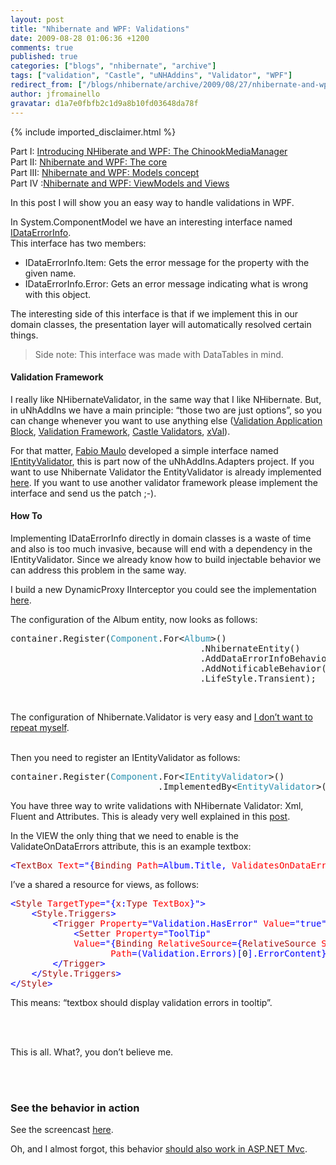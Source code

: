 ```yaml
---
layout: post
title: "Nhibernate and WPF: Validations"
date: 2009-08-28 01:06:36 +1200
comments: true
published: true
categories: ["blogs", "nhibernate", "archive"]
tags: ["validation", "Castle", "uNHAddins", "Validator", "WPF"]
redirect_from: ["/blogs/nhibernate/archive/2009/08/27/nhibernate-and-wpf-validations.aspx"]
author: jfromainello
gravatar: d1a7e0fbfb2c1d9a8b10fd03648da78f
---
```

{% include imported_disclaimer.html %}
<p>Part I: <a href="http://jfromaniello.blogspot.com/2009/08/introducing-nhiberate-and-wpf.html">Introducing NHiberate and WPF: The ChinookMediaManager</a>     <br />Part II: <a href="http://jfromaniello.blogspot.com/2009/08/chinook-media-manager-core.html">Nhibernate and WPF: The core</a>     <br />Part III: <a href="http://nhforge.org/blogs/nhibernate/archive/2009/08/15/nhibernate-and-wpf-models-concept.aspx">Nhibernate and WPF: Models concept</a>     <br />Part IV :<a href="http://jfromaniello.blogspot.com/2009/08/nhibernate-and-wpf-viewmodels-and-views.html">Nhibernate and WPF: ViewModels and Views</a></p>  <p>In this post I will show you an easy way to handle validations in WPF.</p>  <p>In System.ComponentModel we have an interesting interface named <a href="http://msdn.microsoft.com/en-us/library/system.componentmodel.idataerrorinfo.aspx">IDataErrorInfo</a>.     <br />This interface has two members:</p>  <ul>   <li>IDataErrorInfo.Item: Gets the error message for the property with the given name. </li>    <li>IDataErrorInfo.Error: Gets an error message indicating what is wrong with this object. </li> </ul>  <p>The interesting side of this interface is that if we implement this in our domain classes, the presentation layer will automatically resolved certain things.</p>  <blockquote>   <p>Side note: This interface was made with DataTables in mind. </p> </blockquote>  <h4>Validation Framework</h4>  <p>I really like NHibernateValidator, in the same way that I like NHibernate. But, in uNhAddIns we have a main principle: “those two are just options”, so you can change whenever you want to use anything else (<a href="http://msdn.microsoft.com/en-us/library/cc309509.aspx">Validation Application Block</a>, <a href="http://www.codeplex.com/ValidationFramework">Validation Framework</a>, <a href="http://www.castleproject.org/ActiveRecord/documentation/v1rc1/manual/validators.html">Castle Validators</a>, <a href="http://www.codeplex.com/xval">xVal</a>).</p>  <p>For that matter, <a href="http://fabiomaulo.blogspot.com/">Fabio Maulo</a> developed a simple interface named <a href="http://code.google.com/p/unhaddins/source/browse/trunk/uNhAddIns/uNhAddIns.Adapters/IEntityValidator.cs">IEntityValidator</a>, this is part now of the uNhAddIns.Adapters project. If you want to use Nhibernate Validator the EntityValidator is already implemented <a href="http://code.google.com/p/unhaddins/source/browse/#svn/trunk/uNhAddIns/uNhAddIns.NHibernateValidator">here</a>. If you want to use another validator framework please implement the interface and send us the patch ;-).</p>  <h4>How To </h4>  <p>Implementing IDataErrorInfo directly in domain classes is a waste of time and also is too much invasive, because will end with a dependency in the IEntityValidator. Since we already know how to build injectable behavior we can address this problem in the same way.</p>  <p>I build a new DynamicProxy IInterceptor you could see the implementation <a href="http://code.google.com/p/unhaddins/source/browse/trunk/uNhAddIns/uNhAddIns.ComponentBehaviors.Castle/DataErrorInfoInterceptor.cs">here</a>.</p>  <p>The configuration of the Album entity, now looks as follows:</p>  <pre class="code">container.Register(<span style="color: #2b91af">Component</span>.For&lt;<span style="color: #2b91af">Album</span>&gt;()
                                    .NhibernateEntity()
                                    .AddDataErrorInfoBehavior()
                                    .AddNotificableBehavior()
                                    .LifeStyle.Transient);</pre>

<p>&#160;</p>

<p>The configuration of Nhibernate.Validator is very easy and <a href="http://nhforge.org/wikis/howtonh/setup-nhv-fluently-with-your-ioc-container.aspx">I don’t want to repeat myself</a>. 

  <br />Then you need to register an IEntityValidator as follows:</p>

<pre class="code">container.Register(<span style="color: #2b91af">Component</span>.For&lt;<span style="color: #2b91af">IEntityValidator</span>&gt;()
                            .ImplementedBy&lt;<span style="color: #2b91af">EntityValidator</span>&gt;());</pre>

<p>You have three way to write validations with NHibernate Validator: Xml, Fluent and Attributes. This is aleady very well explained in this <a href="http://fabiomaulo.blogspot.com/2009/02/diving-in-nhibernatevalidator.html">post</a>.</p>

<p>In the VIEW the only thing that we need to enable is the ValidateOnDataErrors attribute, this is an example textbox:</p>

<pre class="code"><span style="color: blue">&lt;</span><span style="color: #a31515">TextBox </span><span style="color: red">Text</span><span style="color: blue">=&quot;{</span><span style="color: #a31515">Binding </span><span style="color: red">Path</span><span style="color: blue">=Album.Title, </span><span style="color: red">ValidatesOnDataErrors</span><span style="color: blue">=true}&quot; /&gt;</span></pre>

<p>I’ve a shared a resource for views, as follows:</p>

<pre class="code"><span style="color: blue">&lt;</span><span style="color: #a31515">Style </span><span style="color: red">TargetType</span><span style="color: blue">=&quot;{</span><span style="color: #a31515">x</span><span style="color: blue">:</span><span style="color: #a31515">Type </span><span style="color: red">TextBox</span><span style="color: blue">}&quot;&gt;
    &lt;</span><span style="color: #a31515">Style.Triggers</span><span style="color: blue">&gt;
        &lt;</span><span style="color: #a31515">Trigger </span><span style="color: red">Property</span><span style="color: blue">=&quot;Validation.HasError&quot; </span><span style="color: red">Value</span><span style="color: blue">=&quot;true&quot;&gt;
            &lt;</span><span style="color: #a31515">Setter </span><span style="color: red">Property</span><span style="color: blue">=&quot;ToolTip&quot;
            </span><span style="color: red">Value</span><span style="color: blue">=&quot;{</span><span style="color: #a31515">Binding </span><span style="color: red">RelativeSource</span><span style="color: blue">={</span><span style="color: #a31515">RelativeSource </span><span style="color: red">Self</span><span style="color: blue">}, 
                   </span><span style="color: red">Path</span><span style="color: blue">=(Validation.Errors)[</span>0<span style="color: blue">].ErrorContent}&quot;/&gt;
        &lt;/</span><span style="color: #a31515">Trigger</span><span style="color: blue">&gt;
    &lt;/</span><span style="color: #a31515">Style.Triggers</span><span style="color: blue">&gt;
&lt;/</span><span style="color: #a31515">Style</span><span style="color: blue">&gt;</span></pre>
<a href="http://11011.net/software/vspaste"></a>This means: “textbox should display validation errors in tooltip”. 

<br />

<br />This is all. What?, you don’t believe me. 

<br />

<br />

<h3>See the behavior in action</h3>
See the screencast <a href="http://www.screencast.com/t/wSG2lhGbiJ6F">here</a>. 

<p>Oh, and I almost forgot, this behavior <a href="http://www.asp.net/Learn/mvc/tutorial-37-cs.aspx">should also work in ASP.NET Mvc</a>.</p>
